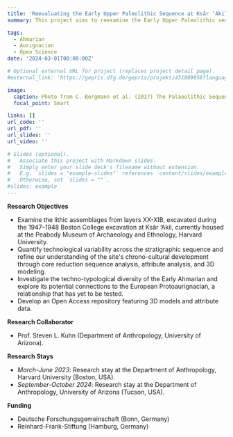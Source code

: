 ```yaml
---
title: 'Reevaluating the Early Upper Paleolithic Sequence at Ksâr ‘Akil, Lebanon (Layers XX-XIB)'
summary: This project aims to reexamine the Early Upper Paleolithic sequence at Ksâr ‘Akil, Lebanon, focusing on the lithic assemblages from layers XX-XIB. By analyzing technological variability, the project explores the untested connections between the Early Ahmarian and the European Protoaurignacian.

tags:
  - Ahmarian
  - Aurignacian
  - Open Science
date: '2024-03-01T00:00:00Z'

# Optional external URL for project (replaces project detail page).
#external_link: 'https://gepris.dfg.de/gepris/projekt/431809858?language=en'

image:
  caption: Photo from C. Bergmann et al. (2017) The Palaeolithic Sequence of Ksar ‘Akil, Lebanon. Cambridge University Press
  focal_point: Smart

links: []
url_code: ''
url_pdf: ''
url_slides: ''
url_video: ''

# Slides (optional).
#   Associate this project with Markdown slides.
#   Simply enter your slide deck's filename without extension.
#   E.g. `slides = "example-slides"` references `content/slides/example-slides.md`.
#   Otherwise, set `slides = ""`.
#slides: example
---
```


**Research Objectives**
- Examine the lithic assemblages from layers XX-XIB, excavated during the 1947–1948 Boston College excavation at Ksâr ‘Akil, currently housed at the Peabody Museum of Archaeology and Ethnology, Harvard University.
- Quantify technological variability across the stratigraphic sequence and refine our understanding of the site's chrono-cultural development through core reduction sequence analysis, attribute analysis, and 3D modeling.
- Investigate the techno-typological diversity of the Early Ahmarian and explore its potential connections to the European Protoaurignacian, a relationship that has yet to be tested.
- Develop an Open Access repository featuring 3D models and attribute data.

**Research Collaborator**
- Prof. Steven L. Kuhn (Department of Anthropology, University of Arizona).

**Research Stays**
- *March-June 2023*: Research stay at the Department of Anthropology, Harvard University (Boston, USA).
- *September-October 2024*: Research stay at the Department of Anthropology, University of Arizona (Tucson, USA).

**Funding**
- Deutsche Forschungsgemeinschaft (Bonn, Germany)
- Reinhard-Frank-Stiftung (Hamburg, Germany)

